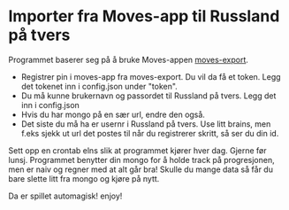 # Importer fra Moves-app til Russland på tvers

Programmet baserer seg på å bruke Moves-appen [moves-export](http://moves-export.herokuapp.com/).

* Registrer pin i moves-app fra moves-export. Du vil da få et token. Legg det tokenet inn i config.json under "token".
* Du må kunne brukernavn og passordet til Russland på tvers. Legg det inn i config.json
* Hvis du har mongo på en sær url, endre den også.
* Det siste du må ha er usernr i Russland på tvers. Use litt brains, men f.eks sjekk ut url det postes til når du registrerer skritt, så ser du din id. 

Sett opp en crontab elns slik at programmet kjører hver dag. Gjerne før lunsj. Programmet benytter din mongo for å holde track på progresjonen, men er naiv og regner med at alt går bra!
Skulle du mange data så får du bare slette litt fra mongo og kjøre på nytt.

Da er spillet automagisk! enjoy!